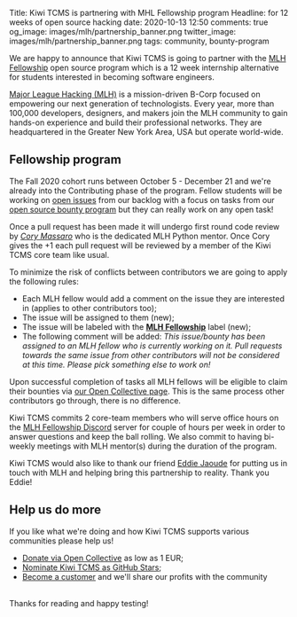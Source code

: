 Title: Kiwi TCMS is partnering with MHL Fellowship program
Headline: for 12 weeks of open source hacking
date: 2020-10-13 12:50
comments: true
og_image: images/mlh/partnership_banner.png
twitter_image: images/mlh/partnership_banner.png
tags: community, bounty-program


We are happy to announce that Kiwi TCMS is going to partner with the
[MLH Fellowship](https://fellowship.mlh.io/programs/open-source)
open source program which is a 12 week internship alternative for
students interested in becoming software engineers.

[Major League Hacking (MLH)](https://mlh.io) is a mission-driven B-Corp focused
on empowering our next generation of technologists. Every year, more than
100,000 developers, designers, and makers join the MLH community to gain
hands-on experience and build their professional networks.
They are headquartered in the Greater New York Area, USA but operate world-wide.


Fellowship program
------------------

The Fall 2020 cohort runs between October 5 - December 21 and we're already
into the Contributing phase of the program.
Fellow students will be working on
[open issues](https://github.com/kiwitcms/Kiwi/issues) from our backlog with
a focus on tasks from our
[open source bounty program](https://github.com/kiwitcms/Kiwi/milestone/4)
but they can really work on any open task!

Once a pull request has been made it will undergo first round code review
by [*Cory Massaro*](https://github.com/flosincapite)
who is the dedicated MLH Python mentor. Once Cory gives the +1
each pull request will be reviewed by a member of the Kiwi TCMS core team like usual.

To minimize the risk of conflicts between contributors we are going to apply
the following rules:

- Each MLH fellow would add a comment on the issue they are
  interested in (applies to other contributors too);
- The issue will be assigned to them (new);
- The issue will be labeled with the
  [**MLH Fellowship**](https://github.com/kiwitcms/Kiwi/issues?q=is%3Aopen+is%3Aissue+label%3A%22MLH+Fellowship%22)
  label (new);
- The following comment will be added:
    *This issue/bounty has been assigned to an MLH fellow who is currently
    working on it. Pull requests towards the same issue from other contributors
    will not be considered at this time. Please pick something else to work on!*

Upon successful completion of tasks all MLH fellows will be eligible to claim their
bounties via [our Open Collective page](https://opencollective.com/kiwitcms). This is
the same process other contributors go through, there is no difference.

Kiwi TCMS commits 2 core-team members who will serve office hours
on the [MLH Fellowship Discord](https://discord.gg/w7F55kn) server for
couple of hours per week in order to answer questions and keep the ball rolling.
We also commit to having bi-weekly meetings with MLH mentor(s) during the
duration of the program.

Kiwi TCMS would also like to thank our friend
[Eddie Jaoude](https://twitter.com/eddiejaoude) for putting us in touch with MLH
and helping bring this partnership to reality. Thank you Eddie!


Help us do more
---------------

If you like what we're doing and how Kiwi TCMS supports various communities
please help us!

- [Donate via Open Collective](https://opencollective.com/kiwitcms/donate) as low as 1 EUR;
- [Nominate Kiwi TCMS as GitHub Stars]({filename}2020-09-04-nominate-github-star.markdown);
- [Become a customer](/#pricing) and we'll share our profits with the community

<br>
Thanks for reading and happy testing!
